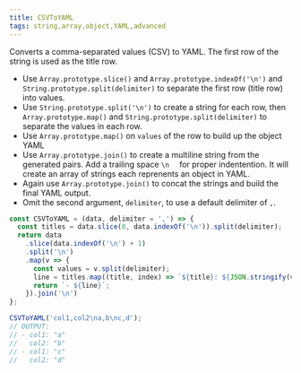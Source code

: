 ```yaml
---
title: CSVToYAML
tags: string,array,object,YAML,advanced
---
```


Converts a comma-separated values (CSV) to YAML.
The first row of the string is used as the title row.

- Use `Array.prototype.slice()` and `Array.prototype.indexOf('\n')` and `String.prototype.split(delimiter)` to separate the first row (title row) into values.
- Use `String.prototype.split('\n')` to create a string for each row, then `Array.prototype.map()` and `String.prototype.split(delimiter)` to separate the values in each row.
- Use `Array.prototype.map()` on `values` of the row to build up the object YAML
- Use `Array.prototype.join()` to create a multiline string from the generated pairs. Add a trailing space `\n  ` for proper indentention. It will create an array of strings each reprenents an object in YAML.
- Again use `Array.prototype.join()` to concat the strings and build the final YAML output.
- Omit the second argument, `delimiter`, to use a default delimiter of `,`.

```js
const CSVToYAML = (data, delimiter = ',') => {
  const titles = data.slice(0, data.indexOf('\n')).split(delimiter);
  return data
    .slice(data.indexOf('\n') + 1)
    .split('\n')
    .map(v => {
      const values = v.split(delimiter);
      line = titles.map((title, index) => `${title}: ${JSON.stringify(values[index])}`).join('\n  ');
      return `- ${line}`;
    }).join('\n')
};
```

```js
CSVToYAML('col1,col2\na,b\nc,d');
// OUTPUT:
// - col1: "a"
//   col2: "b"
// - col1: "c"
//   col2: "d"
```